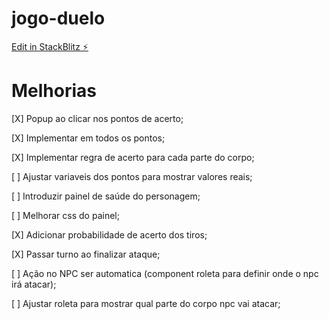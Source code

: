# jogo-duelo

[Edit in StackBlitz ⚡️](https://stackblitz.com/~/github.com/LuizHeSilva/jogo-duelo)

# Melhorias
[X] Popup ao clicar nos pontos de acerto;

[X] Implementar em todos os pontos;

[X] Implementar regra de acerto para cada parte do corpo;

[ ] Ajustar variaveis dos pontos para mostrar valores reais;

[ ] Introduzir painel de saúde do personagem;

[ ] Melhorar css do painel;

[X] Adicionar probabilidade de acerto dos tiros;

[X] Passar turno ao finalizar ataque;

[ ] Ação no NPC ser automatica (component roleta para definir onde o npc irá atacar);

[ ] Ajustar roleta para mostrar qual parte do corpo npc vai atacar;